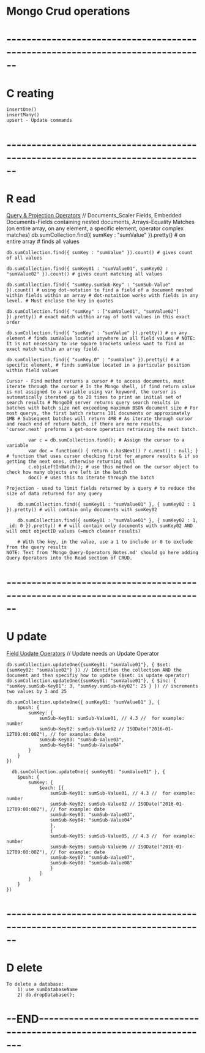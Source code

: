 # Mongo Crud operations
# ------------------------------------------------------------------------------
# C reating
    insertOne()
    insertMany()
    upsert - Update commands
# ------------------------------------------------------------------------------
# R ead 
[Query & Projection Operators](https://docs.mongodb.com/manual/reference/operator/query/)
    // Documents_Scaler Fields, Embedded Documents-Fields containing nested documents, Arrays-Equality Matches (on entire array, on any element, a specific element, operator complex matches)
    db.sumCollection.find({ sumKey : "sumValue" }).pretty() # on entire array # finds all values
    
    db.sumCollection.find({ sumKey : "sumValue" }).count() # gives count of all values
    
    db.sumCollection.find({ sumKey01 : "sumValue01", sumKey02 : "sumValue02" }).count() # gives count matching all values
    
    db.sumCollection.find({ "sumKey.sumSub-Key" : "sumSub-Value" }).count() # using dot-notation to find a field of a document nested within fields within an array # dot-notaition works with fields in any level. # Must enclose the key in quotes
    
    db.sumCollection.find({ "sumKey" : ["sumValue01", "sumValue02"] }).pretty() # exact match within array of both values in this exact order  
    
    db.sumCollection.find({ "sumKey" : "sumValue" }).pretty() # on any element # finds sumValue located anywhere in all field values # NOTE: It is not necessary to use square brackets unless want to find an exact match within an array field.
    
    db.sumCollection.find({ "sumKey.0" : "sumValue" }).pretty() # a specific element, # finds sumValue located in a particular position within field values
   
    Cursor - Find method returns a cursor # to access documents, must iterate through the cursor # In the Mongo shell, if find return value is not assigned to a variable using var keyword, the cursor is automatically iterated up to 20 times to print an initial set of search results # MongoDB server returns query search results in batches with batch size not exceeding maximum BSON document size # For most querys, the first batch returns 101 documents or approximately 1MB # Subsequent batches will return 4MB # As iterate through cursor and reach end of return batch, if there are more results, 'cursor.next' preforms a get-more operation retrieving the next batch.
            
            var c = db.sumCollection.find(); # Assign the cursor to a variable
            var doc = function() { return c.hasNext() ? c.next() : null; } # function that uses cursor checking first for anymore results & if so getting the next ones, otherwise returning null
            c.objsLeftInBatch(); # use this method on the cursor object to check how many objects are left in the batch
            doc() # uses this to iterate through the batch
    
    Projection - used to limit fields returned by a query # to reduce the size of data returned for any query
        
        db.sumCollection.find({ sumKey01 : "sumValue01" }, { sumKey02 : 1 }).pretty() # will contain only documents with sumKey02
        
        db.sumCollection.find({ sumKey01 : "sumValue01" }, { sumKey02 : 1, _id: 0 }).pretty() # # will contain only documents with sumKey02 AND will omit objectID values (=much cleaner results)
        
        # With the key, in the value, use a 1 to include or 0 to exclude from the query results
    NOTE: Text from 'Mongo_Query-Operators_Notes.md' should go here adding Query Operators into the Read section of CRUD.
# ------------------------------------------------------------------------------
# U pdate
[Field Update Operators](https://docs.mongodb.com/manual/reference/operator/update-field/)
    // Update needs an Update Operator

    db.sumCollection.updateOne({sumKey01: "sumValue01"}, { $set: {sumKey02: "sumValue02"} }) // Identifies the collection AND the document and then specifiy how to update ($set: is update operator)
    db.sumCollection.updateOne({sumKey01: "sumValue01"}, { $inc: { "sumKey.sumSub-Key01": 3, "sumKey.sumSub-Key02": 25 } }) // increments two values by 3 and 25
    
    db.sumCollection.updateOne({ sumKey01: "sumValue01" }, {
        $push: {
            sumKey: {
                sumSub-Key01: sumSub-Value01, // 4.3 //  for example: number
                sumSub-Key02: sumSub-Value02 // ISODate("2016-01-12T09:00:00Z"), // for example: date
                sumSub-Key03: "sumSub-Value03",
                sumSub-Key04: "sumSub-Value04"
            }
        }
    })  

      db.sumCollection.updateOne({ sumKey01: "sumValue01" }, {
        $push: {
            sumKey: {
                $each: [{
                    sumSub-Key01: sumSub-Value01, // 4.3 //  for example: number
                    sumSub-Key02: sumSub-Value02 // ISODate("2016-01-12T09:00:00Z"), // for example: date
                    sumSub-Key03: "sumSub-Value03",
                    sumSub-Key04: "sumSub-Value04"
                    },
                    {
                    sumSub-Key05: sumSub-Value05, // 4.3 //  for example: number
                    sumSub-Key06: sumSub-Value06 // ISODate("2016-01-12T09:00:00Z"), // for example: date
                    sumSub-Key07: "sumSub-Value07",
                    sumSub-Key08: "sumSub-Value08"
                    }
                ]
            }
        }
    })


# ------------------------------------------------------------------------------
# D elete

    To delete a database:
        1) use sumDatabaseName
        2) db.dropDatabase();
# --END-------------------------------------------------------------------------